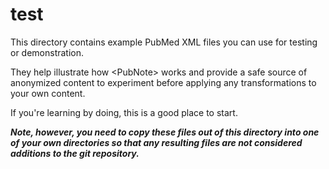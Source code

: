 # test

This directory contains example PubMed XML files you can use for testing or demonstration.

They help illustrate how \<PubNote> works and provide a safe source of anonymized content to experiment before applying any transformations to your own content.

If you're learning by doing, this is a good place to start.

***Note, however, you need to copy these files out of this directory into one of your own directories so that any resulting files are not considered additions to the git repository.***